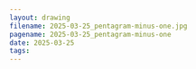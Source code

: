 ```yaml
---
layout: drawing
filename: 2025-03-25_pentagram-minus-one.jpg
pagename: 2025-03-25_pentagram-minus-one
date: 2025-03-25
tags:
---
```

